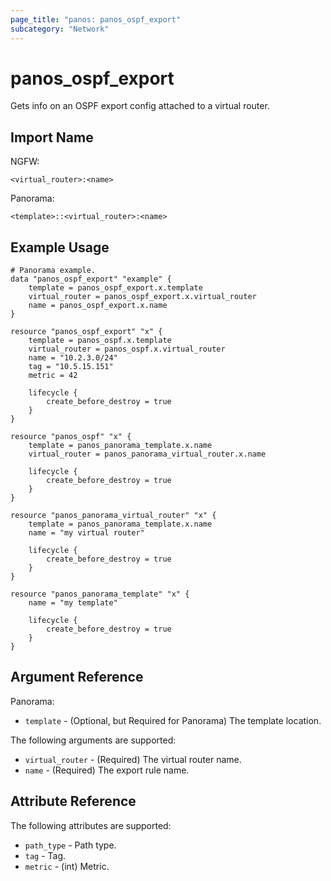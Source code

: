 ```yaml
---
page_title: "panos: panos_ospf_export"
subcategory: "Network"
---
```


# panos_ospf_export

Gets info on an OSPF export config attached to a virtual router.


## Import Name

NGFW:

```
<virtual_router>:<name>
```

Panorama:

```
<template>::<virtual_router>:<name>
```


## Example Usage

```hcl
# Panorama example.
data "panos_ospf_export" "example" {
    template = panos_ospf_export.x.template
    virtual_router = panos_ospf_export.x.virtual_router
    name = panos_ospf_export.x.name
}

resource "panos_ospf_export" "x" {
    template = panos_ospf.x.template
    virtual_router = panos_ospf.x.virtual_router
    name = "10.2.3.0/24"
    tag = "10.5.15.151"
    metric = 42

    lifecycle {
        create_before_destroy = true
    }
}

resource "panos_ospf" "x" {
    template = panos_panorama_template.x.name
    virtual_router = panos_panorama_virtual_router.x.name

    lifecycle {
        create_before_destroy = true
    }
}

resource "panos_panorama_virtual_router" "x" {
    template = panos_panorama_template.x.name
    name = "my virtual router"

    lifecycle {
        create_before_destroy = true
    }
}       

resource "panos_panorama_template" "x" {
    name = "my template"

    lifecycle {
        create_before_destroy = true
    }
}
```


## Argument Reference

Panorama:

* `template` - (Optional, but Required for Panorama) The template location.

The following arguments are supported:

* `virtual_router` - (Required) The virtual router name.
* `name` - (Required) The export rule name.


## Attribute Reference

The following attributes are supported:

* `path_type` - Path type.
* `tag` - Tag.
* `metric` - (int) Metric.
